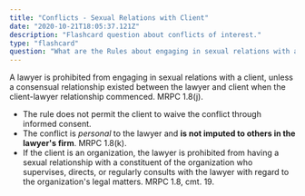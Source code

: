 ```yaml
---
title: "Conflicts - Sexual Relations with Client"
date: "2020-10-21T18:05:37.121Z"
description: "Flashcard question about conflicts of interest."
type: "flashcard"
question: "What are the Rules about engaging in sexual relations with a client?"
---
```


A lawyer is prohibited from engaging in sexual relations with a client, unless a consensual relationship existed between the lawyer and client when the client-lawyer relationship commenced. MRPC 1.8(j).
- The rule does not permit the client to waive the conflict through informed consent.
- The conflict is <i>personal</i> to the lawyer and <b>is not imputed to others in the lawyer's firm</b>. MRPC 1.8(k).
- If the client is an organization, the lawyer is prohibited from having a sexual relationship with a constituent of the organization who supervises, directs, or regularly consults with the lawyer with regard to the organization's legal matters. MRPC 1.8, cmt. 19.
